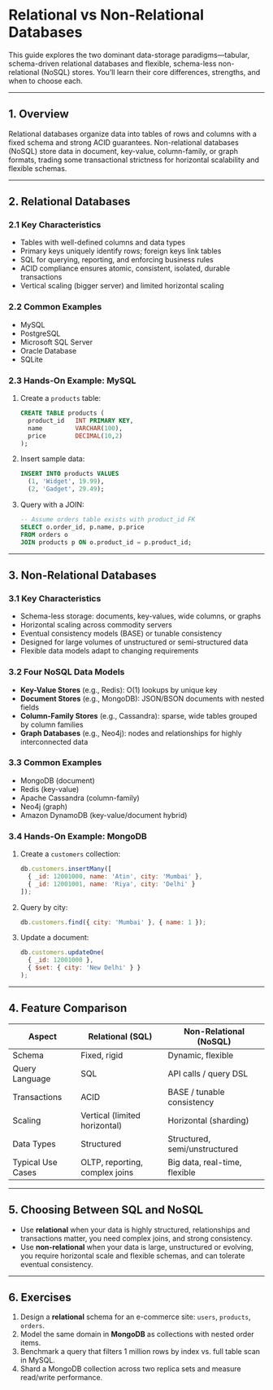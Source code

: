 # Relational vs Non-Relational Databases

This guide explores the two dominant data-storage paradigms—tabular, schema-driven relational databases and flexible, schema-less non-relational (NoSQL) stores. You’ll learn their core differences, strengths, and when to choose each.

---

## 1. Overview

Relational databases organize data into tables of rows and columns with a fixed schema and strong ACID guarantees. Non-relational databases (NoSQL) store data in document, key-value, column-family, or graph formats, trading some transactional strictness for horizontal scalability and flexible schemas.

---

## 2. Relational Databases

### 2.1 Key Characteristics

- Tables with well-defined columns and data types  
- Primary keys uniquely identify rows; foreign keys link tables  
- SQL for querying, reporting, and enforcing business rules  
- ACID compliance ensures atomic, consistent, isolated, durable transactions  
- Vertical scaling (bigger server) and limited horizontal scaling

### 2.2 Common Examples

- MySQL  
- PostgreSQL  
- Microsoft SQL Server  
- Oracle Database  
- SQLite

### 2.3 Hands-On Example: MySQL

1. Create a `products` table:
   ```sql
   CREATE TABLE products (
     product_id   INT PRIMARY KEY,
     name         VARCHAR(100),
     price        DECIMAL(10,2)
   );
   ```
2. Insert sample data:
   ```sql
   INSERT INTO products VALUES
     (1, 'Widget', 19.99),
     (2, 'Gadget', 29.49);
   ```
3. Query with a JOIN:
   ```sql
   -- Assume orders table exists with product_id FK
   SELECT o.order_id, p.name, p.price
   FROM orders o
   JOIN products p ON o.product_id = p.product_id;
   ```

---

## 3. Non-Relational Databases

### 3.1 Key Characteristics

- Schema-less storage: documents, key-values, wide columns, or graphs  
- Horizontal scaling across commodity servers  
- Eventual consistency models (BASE) or tunable consistency  
- Designed for large volumes of unstructured or semi-structured data  
- Flexible data models adapt to changing requirements

### 3.2 Four NoSQL Data Models

- **Key-Value Stores** (e.g., Redis): O(1) lookups by unique key  
- **Document Stores** (e.g., MongoDB): JSON/BSON documents with nested fields  
- **Column-Family Stores** (e.g., Cassandra): sparse, wide tables grouped by column families  
- **Graph Databases** (e.g., Neo4j): nodes and relationships for highly interconnected data

### 3.3 Common Examples

- MongoDB (document)  
- Redis (key-value)  
- Apache Cassandra (column-family)  
- Neo4j (graph)  
- Amazon DynamoDB (key-value/document hybrid)

### 3.4 Hands-On Example: MongoDB

1. Create a `customers` collection:
   ```js
   db.customers.insertMany([
     { _id: 12001000, name: 'Atin', city: 'Mumbai' },
     { _id: 12001001, name: 'Riya', city: 'Delhi' }
   ]);
   ```
2. Query by city:
   ```js
   db.customers.find({ city: 'Mumbai' }, { name: 1 });
   ```
3. Update a document:
   ```js
   db.customers.updateOne(
     { _id: 12001000 },
     { $set: { city: 'New Delhi' } }
   );
   ```

---

## 4. Feature Comparison

| Aspect                | Relational (SQL)               | Non-Relational (NoSQL)           |
|-----------------------|--------------------------------|----------------------------------|
| Schema                | Fixed, rigid                   | Dynamic, flexible                |
| Query Language        | SQL                            | API calls / query DSL            |
| Transactions          | ACID                           | BASE / tunable consistency       |
| Scaling               | Vertical (limited horizontal)  | Horizontal (sharding)            |
| Data Types            | Structured                      | Structured, semi/unstructured    |
| Typical Use Cases     | OLTP, reporting, complex joins | Big data, real-time, flexible     |

---

## 5. Choosing Between SQL and NoSQL

- Use **relational** when your data is highly structured, relationships and transactions matter, you need complex joins, and strong consistency.  
- Use **non-relational** when your data is large, unstructured or evolving, you require horizontal scale and flexible schemas, and can tolerate eventual consistency.

---

## 6. Exercises

1. Design a **relational** schema for an e-commerce site: `users`, `products`, `orders`.  
2. Model the same domain in **MongoDB** as collections with nested order items.  
3. Benchmark a query that filters 1 million rows by index vs. full table scan in MySQL.  
4. Shard a MongoDB collection across two replica sets and measure read/write performance.